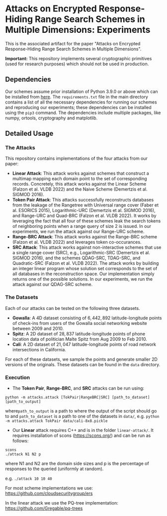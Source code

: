 # Attacks on Encrypted Response-Hiding Range Search Schemes in Multiple Dimensions: Experiments

This is the associated artifact for the paper "Attacks on Encrypted Response-Hiding Range Search Schemes in Multiple Dimensions".

**Important:** This repository implements several cryptographic primitives (used for research purposes) which should not be used in production.

## Dependencies 

Our schemes assume prior installation of Python 3.9.0 or above which can be installed from [here](https://www.python.org/downloads/source/).
The `requirements.txt` file in the main directory contains a list of all the necessary dependencies for running our schemes and reproducing our experiments; these dependencies can be installed using the `pip3` command. The dependencies include multiple packages, like numpy, ortools, cryptography and matplotlib.

## Detailed Usage

### The Attacks

This repository contains implementations of the four attacks from our paper:

* **Linear Attack**: This attack works against schemes that construct a multimap mapping each domain point to the set of corresponding records. Concretely, this attack works against the Linear Scheme (Falzon et al. VLDB 2022) and the Naive Scheme (Demertzis et al. SIGMOD 2016).
* **Token Pair Attack**: This attacks successfully reconstructs databases from the leakage of the Rangetree with Universal range cover (Faber et al. ESORICS 2015), Logarithmic-URC (Demertzis et al. SIGMOD 2016), and Range-URC and Quad-BRC (Falzon et al. VLDB 2022). It works by leveraging the fact that all four of these schemes leak the search tokens of neighboring points when a range query of size 2 is issued. In our experiments, we run the attack against our Range-URC scheme. 
* **Range-BRC Attack**: This attack works against the Range-BRC scheme (Falzon et al. VLDB 2022) and leverages token co-occurances. 
* **SRC Attack**: This attack works against non-interactive schemes that use a single range cover (SRC), e.g., Logarithmic-SRC (Demertzis et al. SIGMOD 2016), and the schemes QDAG-SRC, TDAG-SRC, and Quadratic-SRC (Falzon et al. VLDB 2022). The attack works by building an integer linear program whose solution set corresponds to the set of all databases in the reconstruction space. Our implementation simply returns one of the possible solutions. In our experiments, we run the attack against our QDAG-SRC scheme.

### The Datasets

Each of our attacks can be tested on the following three datasets. 

* **Gowalla**: A 4D dataset consisting of $6,442,892$ latitude-longitude points of check-ins 
 from users of the  Gowalla social networking website  between  2009 and 2010. 
* **Spitz**:  A 2D dataset of $28,837$ latitude-longitude points of phone location data of politician Malte Spitz from Aug 2009 to Feb 2010.
* **Cali**: A 2D dataset of $21,047$ latitude-longitude points of road network intersections in California.

For each of these datasets, we sample the points and generate smaller 2D versions of the originals. These datasets can be found in the `data` directory.

### Execution

* The **Token Pair**, **Range-BRC**, and **SRC** attacks can be run using:
```
python -m attacks.attack [TokPair|RangeBRC|SRC] [path_to_dataset] [path_to_output]
```
where`path_to_output` is a path to where the output of the script should go to and `path_to_dataset` is a path to one of the datasets in `data/`, e.g. 
`
python -m attacks.attack TokPair data/cali-8x8.pickle
`

* Our **Linear** attack requires C++ and is in the folder `linear-attack/`. It requires installation of scons (https://scons.org/) and can be run as follows:

```
scons 
./attack N1 N2 p 
```

where N1 and N2 are the domain side sizes and p is the percentage of responses to the queried (uniformly at random). 

e.g. `./attack 10 10 40`

For most scheme implementations we use: https://github.com/cloudsecuritygroup/ers

In the linear attack we use the PQ-tree implementation: https://github.com/Gregable/pq-trees

